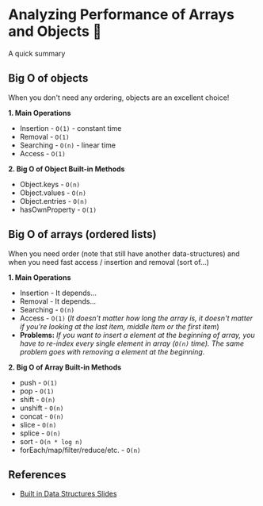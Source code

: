 # Analyzing Performance of Arrays and Objects 🐒
A quick summary

## Big O of objects
When you don't need any ordering, objects are an excellent choice!

**1. Main Operations**
- Insertion - `O(1)` - constant time
- Removal - `O(1)`
- Searching - `O(n)` - linear time
- Access - `O(1)`

**2. Big O of Object Built-in Methods**
- Object.keys - `O(n)`
- Object.values - `O(n)`
- Object.entries - `O(n)`
- hasOwnProperty - `O(1)`

## Big O of arrays (ordered lists)
When you need order (note that still have another data-structures) and when you need fast access / insertion and removal (sort of...)

**1. Main Operations**
- Insertion - It depends...
- Removal - It depends...
- Searching - `O(n)`
- Access - `O(1)` (*It doesn't matter how long the array is, it doesn't matter if you're looking at the last item, middle item or the first item*)
 - **Problems:** *If you want to insert a element at the beginning of array, you have to re-index every single element in array (`O(n)` time). The same problem goes with removing a element at the beginning*.

**2. Big O of Array Built-in Methods**
- push - `O(1)`
- pop - `O(1)`
- shift - `O(n)`
- unshift - `O(n)`
- concat - `O(n)`
- slice - `O(n)`
- splice - `O(n)`
- sort - `O(n * log n)`
- forEach/map/filter/reduce/etc. - `O(n)`

## References

- [Built in Data Structures Slides](https://cs.slides.com/colt_steele/built-in-data-structures-25#/)


